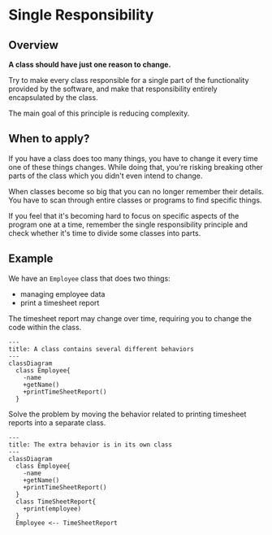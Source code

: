 # Single Responsibility

## Overview

**A class should have just one reason to change.**

Try to make every class responsible for a single part of the functionality provided by the software, and make that responsibility entirely encapsulated by the class.

The main goal of this principle is reducing complexity.


## When to apply?

If you have a class does too many things, you have to change it every time one of these things changes. While doing that, you're risking breaking other parts of the class which you didn't even intend to change.

When classes become so big that you can no longer remember their details. You have to scan through entire classes or programs to find specific things.

If you feel that it's becoming hard to focus on specific aspects of the program one at a time, remember the single responsibility principle and check whether it's time to divide some classes into parts.


## Example

We have an `Employee` class that does two things:
- managing employee data
- print a timesheet report

The timesheet report may change over time, requiring you to change the code within the class.

```mermaid
---
title: A class contains several different behaviors
---
classDiagram
  class Employee{
    -name
    +getName()
    +printTimeSheetReport()
  }
```

Solve the problem by moving the behavior related to printing timesheet reports into a separate class.

```mermaid
---
title: The extra behavior is in its own class
---
classDiagram
  class Employee{
    -name
    +getName()
    +printTimeSheetReport()
  }
  class TimeSheetReport{
    +print(employee)
  }
  Employee <-- TimeSheetReport
```
